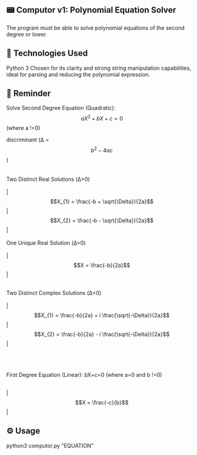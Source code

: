 📟 Computor v1: Polynomial Equation Solver
---
The program must be able to solve polynomial equations of the second degree or lower.

🐍 Technologies Used
---
Python 3	Chosen for its clarity and strong string manipulation capabilities, ideal for parsing and reducing the polynomial expression.


🧠 Reminder
---
Solve Second Degree Equation (Quadratic): $$aX^2 +bX+c=0$$ (where a !=0)

discriminant (Δ = $$b^2 - 4ac$$)
<br>
<br>
<br>
Two Distinct Real Solutions (Δ>0)
<br>
<br>
|  $$X_{1} = \frac{-b + \sqrt{\Delta}}{2a}$$ | $$X_{2} = \frac{-b - \sqrt{\Delta}}{2a}$$ |
<br>
<br>
One Unique Real Solution (Δ=0)\
<br>
| $$X = \frac{-b}{2a}$$ |\
<br>

Two Distinct Complex Solutions (Δ<0)
<br>\
|  $$X_{1} = \frac{-b}{2a} + i \frac{\sqrt{-\Delta}}{2a}$$ |  $$X_{2} = \frac{-b}{2a} - i \frac{\sqrt{-\Delta}}{2a}$$ |

<br>
<br>
<br>
First Degree Equation (Linear): bX+c=0 (where a=0 and b !=0)
<br>
<br>

| $$X = \frac{-c}{b}$$ |

⚙️ Usage
---
python3 computor.py "EQUATION"
